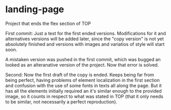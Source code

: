 # landing-page
Project that ends the flex section of TOP

First commit: 
Just a test for the first ended versions. Modifications for it and alternatives versions will be added later, since the "copy version" is not yet absolutely
finished and versions with images and variatios of style will start soon.

A mistaken version was pushed in the first commit, which was bugged an looked as an alteranative version of the project. Now that error is solved.

Second: Now the first draft of the copy is ended. Keeps being far from being perfect, having problems of element localization in the first section and confusion
with the use of some fonts in texts all along the page. But it has all the elements initially required an it's similar enough to the provided image, so it counts
in respect to what was stated in TOP (that it only needs to be similar, not necessarily a perfect reproduction).


